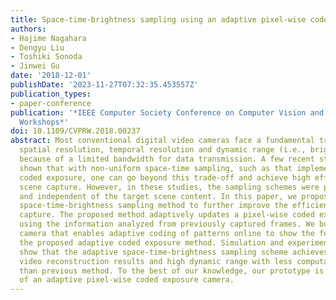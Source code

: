 ```yaml
---
title: Space-time-brightness sampling using an adaptive pixel-wise coded exposure
authors:
- Hajime Nagahara
- Dengyu Liu
- Toshiki Sonoda
- Jinwei Gu
date: '2018-12-01'
publishDate: '2023-11-27T07:32:35.453557Z'
publication_types:
- paper-conference
publication: '*IEEE Computer Society Conference on Computer Vision and Pattern Recognition
  Workshops*'
doi: 10.1109/CVPRW.2018.00237
abstract: Most conventional digital video cameras face a fundamental trade-off between
  spatial resolution, temporal resolution and dynamic range (i.e., brightness resolution)
  because of a limited bandwidth for data transmission. A few recent studies have
  shown that with non-uniform space-time sampling, such as that implemented with pixel-wise
  coded exposure, one can go beyond this trade-off and achieve high efficiency for
  scene capture. However, in these studies, the sampling schemes were pre-defined
  and independent of the target scene content. In this paper, we propose an adaptive
  space-time-brightness sampling method to further improve the efficiency of video
  capture. The proposed method adaptively updates a pixel-wise coded exposure pattern
  using the information analyzed from previously captured frames. We built a prototype
  camera that enables adaptive coding of patterns online to show the feasibility of
  the proposed adaptive coded exposure method. Simulation and experimental results
  show that the adaptive space-time-brightness sampling scheme achieves more accurate
  video reconstruction results and high dynamic range with less computational cost,
  than previous method. To the best of our knowledge, our prototype is the first implementation
  of an adaptive pixel-wise coded exposure camera.
---
```

